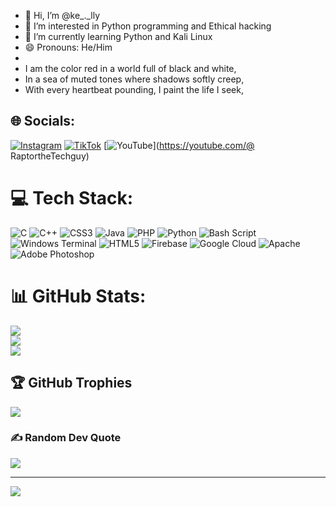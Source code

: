 - 👋 Hi, I’m @ke_._lly</br>
- 👀 I’m interested in Python programming and Ethical hacking</br>
- 🌱 I’m currently learning Python and Kali Linux</br>
- 😄 Pronouns: He/Him</br>
- 
- I am the color red in a world full of black and white,</br>
- In a sea of muted tones where shadows softly creep,</br>
- With every heartbeat pounding, I paint the life I seek,</br>




## 🌐 Socials:
[![Instagram](https://img.shields.io/badge/Instagram-%23E4405F.svg?logo=Instagram&logoColor=white)](https://instagram.com/ke_._lly) [![TikTok](https://img.shields.io/badge/TikTok-%23000000.svg?logo=TikTok&logoColor=white)](https://tiktok.com/@a.kel._.ly) [![YouTube](https://img.shields.io/badge/YouTube-%23FF0000.svg?logo=YouTube&logoColor=white)](https://youtube.com/@ RaptortheTechguy) 

# 💻 Tech Stack:
![C](https://img.shields.io/badge/c-%2300599C.svg?style=plastic&logo=c&logoColor=white) ![C++](https://img.shields.io/badge/c++-%2300599C.svg?style=plastic&logo=c%2B%2B&logoColor=white) ![CSS3](https://img.shields.io/badge/css3-%231572B6.svg?style=plastic&logo=css3&logoColor=white) ![Java](https://img.shields.io/badge/java-%23ED8B00.svg?style=plastic&logo=openjdk&logoColor=white) ![PHP](https://img.shields.io/badge/php-%23777BB4.svg?style=plastic&logo=php&logoColor=white) ![Python](https://img.shields.io/badge/python-3670A0?style=plastic&logo=python&logoColor=ffdd54) ![Bash Script](https://img.shields.io/badge/bash_script-%23121011.svg?style=plastic&logo=gnu-bash&logoColor=white) ![Windows Terminal](https://img.shields.io/badge/Windows%20Terminal-%234D4D4D.svg?style=plastic&logo=windows-terminal&logoColor=white) ![HTML5](https://img.shields.io/badge/html5-%23E34F26.svg?style=plastic&logo=html5&logoColor=white) ![Firebase](https://img.shields.io/badge/firebase-%23039BE5.svg?style=plastic&logo=firebase) ![Google Cloud](https://img.shields.io/badge/GoogleCloud-%234285F4.svg?style=plastic&logo=google-cloud&logoColor=white) ![Apache](https://img.shields.io/badge/apache-%23D42029.svg?style=plastic&logo=apache&logoColor=white) ![Adobe Photoshop](https://img.shields.io/badge/adobe%20photoshop-%2331A8FF.svg?style=plastic&logo=adobe%20photoshop&logoColor=white)
# 📊 GitHub Stats:
![](https://github-readme-stats.vercel.app/api?username=Kelly-27&theme=blue-green&hide_border=false&include_all_commits=true&count_private=true)<br/>
![](https://nirzak-streak-stats.vercel.app/?user=Kelly-27&theme=blue-green&hide_border=false)<br/>
![](https://github-readme-stats.vercel.app/api/top-langs/?username=Kelly-27&theme=blue-green&hide_border=false&include_all_commits=true&count_private=true&layout=compact)

## 🏆 GitHub Trophies
![](https://github-profile-trophy.vercel.app/?username=Kelly-27&theme=radical&no-frame=false&no-bg=true&margin-w=4)

### ✍️ Random Dev Quote
![](https://quotes-github-readme.vercel.app/api?type=horizontal&theme=radical)

---
[![](https://visitcount.itsvg.in/api?id=Kelly-27&icon=10&color=3)](https://visitcount.itsvg.in)

<!-- Proudly created with GPRM ( https://gprm.itsvg.in ) -->
